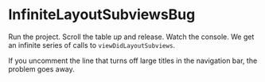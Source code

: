 # InfiniteLayoutSubviewsBug

Run the project. Scroll the table _up_ and release. Watch the console. We get an infinite series of calls to `viewDidLayoutSubviews`.

If you uncomment the line that turns off large titles in the navigation bar, the problem goes away.
